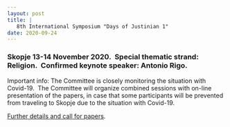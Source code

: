 ```yaml
---
layout: post
title: |
   8th International Symposium "Days of Justinian 1"
date: 2020-09-24
---
```


### Skopje **13-14 November 2020**.  Special thematic strand: Religion.  Confirmed keynote speaker: Antonio Rigo.


Important info: The Committee is closely monitoring the situation
with Covid-19.  The Committee will organize combined sessions with
on-line presentation of the papers, in case that some participants will
be prevented from traveling to Skopje due to the situation with
Covid-19.

[Further details and call for
papers](https://www.academia.edu/43954930/2nd_CfP_8th_International_Symposium_DAYS_OF_JUSTINIAN_I_Special_thematic_strand_Religion_Skopje_13_14_November_2020_Confirmed_keynote_speaker_Antonio_Rigo?fbclid=IwAR2VIGhPEf2J8hRWFt7IHjrzZ1FUzEdNt7jRr8e1e5rrvXNm4coW5qQdXDM).

